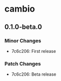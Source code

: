 # cambio

## 0.1.0-beta.0

### Minor Changes

- 7c6c206: First release

### Patch Changes

- 7c6c206: Beta release
